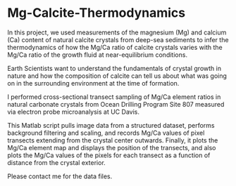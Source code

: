 # Mg-Calcite-Thermodynamics

In this project, we used measurements of the magnesium (Mg) and calcium (Ca) content of natural calcite crystals from 
deep-sea sediments to infer the thermodynamics of how the Mg/Ca ratio of calcite crystals varies with
the Mg/Ca ratio of the growth fluid at near-equilibrium conditions.

Earth Scientists want to understand the fundamentals of crystal growth in nature
and how the composition of calcite can tell us about what was going on in the surrounding
environment at the time of formation.

I performed cross-sectional transect sampling of Mg/Ca element ratios in natural carbonate crystals 
from Ocean Drilling Program Site 807 measured via electron probe microanalysis at UC Davis. 

This Matlab script pulls image data from a structured dataset, performs background filtering and scaling, 
and records Mg/Ca values of pixel transects extending from the crystal center outwards.
Finally, it plots the Mg/Ca element map and displays the position of the transects, and
also plots the Mg/Ca values of the pixels for each transect as a function of distance from the crystal exterior.

Please contact me for the data files. 
